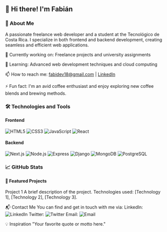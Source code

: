 ## 👋 Hi there! I'm Fabián

### 🚀 About Me
A passionate freelance web developer and a student at the Tecnológico de Costa Rica. I specialize in both frontend and backend development, creating seamless and efficient web applications.

🔭 Currently working on: Freelance projects and university assignments

🌱 Learning: Advanced web development techniques and cloud computing

📫 How to reach me: fabidev18@gmail.com | [LinkedIn](https://www.linkedin.com/in/fabian-va/)

⚡ Fun fact: I'm an avid coffee enthusiast and enjoy exploring new coffee blends and brewing methods.

### 🛠️ Technologies and Tools
#### Frontend
![HTML5](https://img.shields.io/badge/-HTML5-05122A?style=flat&logo=html5)
![CSS3](https://img.shields.io/badge/-CSS3-05122A?style=flat&logo=css3)
![JavaScript](https://img.shields.io/badge/-JavaScript-05122A?style=flat&logo=javascript)
![React](https://img.shields.io/badge/-React-05122A?style=flat&logo=react)

#### Backend
![Next.js](https://img.shields.io/badge/-Next.js-05122A?style=flat&logo=next.js)
![Node.js](https://img.shields.io/badge/-Node.js-05122A?style=flat&logo=node.js)
![Express](https://img.shields.io/badge/-Express-05122A?style=flat&logo=express)
![Django](https://img.shields.io/badge/-Django-05122A?style=flat&logo=django)
![MongoDB](https://img.shields.io/badge/-MongoDB-05122A?style=flat&logo=mongodb)
![PostgreSQL](https://img.shields.io/badge/-PostgreSQL-05122A?style=flat&logo=postgresql)

 
### 📈 GitHub Stats
#### 📂 Featured Projects
Project 1
A brief description of the project. Technologies used: [Technology 1], [Technology 2], [Technology 3].

<!-- 
### 📝 Blog and Articles
Article 1 - A brief description of the article.
-->

📬 Contact Me
You can find and get in touch with me via:
LinkedIn: ![LinkedIn](https://img.shields.io/badge/LinkedIn-0077B5?style=for-the-badge&logo=linkedin&logoColor=white)
Twitter: ![Twitter](https://img.shields.io/badge/Twitter-1DA1F2?style=for-the-badge&logo=twitter&logoColor=white)
Email: ![Email](https://img.shields.io/badge/Email-EA4335?style=for-the-badge&logo=gmail&logoColor=white)

💡 Inspiration
"Your favorite quote or motto here."

